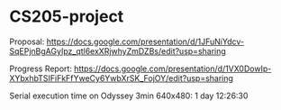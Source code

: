 # CS205-project
Proposal: https://docs.google.com/presentation/d/1JFuNiYdcv-SqEPjnBgAGyIpz_qtl6exXRjwhyZmDZBs/edit?usp=sharing

Progress Report: https://docs.google.com/presentation/d/1VX0DowIp-XYbxhbTSIFiFkFfYweCy6YwbXrSK_FojOY/edit?usp=sharing

Serial execution time on Odyssey
3min 640x480: 1 day 12:26:30

